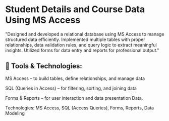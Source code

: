 # Student Details and Course Data Using MS Access
"Designed and developed a relational database using MS Access to manage structured data efficiently. Implemented multiple tables with proper relationships, data validation rules, and query logic to extract meaningful insights. Utilized forms for data entry and reports for professional output."




## 🧰 Tools & Technologies:

MS Access – to build tables, define relationships, and manage data

SQL (Queries in Access) – for filtering, sorting, and joining data

Forms & Reports – for user interaction and data presentation Data. 

Technologies: MS Access, SQL (Access Queries), Forms, Reports, Data Modeling

